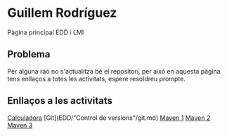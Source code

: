 # Guillem Rodríguez

Pàgina principal EDD i LMI

## Problema

Per alguna raó no s'actualitza bé el repositori, per aixó en aquesta pàgina tens enllaços a totes les activitats, espere resoldreu prompte.

## Enllaços a les activitats

[Calculadora](EDD/calculadora/calculadora.md)
[Git](EDD/"Control de versions"/git.md)
[Maven 1](EDD/maven/maven1.md)
[Maven 2](EDD/maven/maven2.md)
[Maven 3](EDD/maven/maven3.md)
